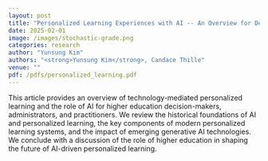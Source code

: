 ```yaml
---
layout: post
title: "Personalized Learning Experiences with AI -- An Overview for Decision-Makers and Practitioners"
date: 2025-02-01
image: /images/stochastic-grade.png
categories: research
author: "Yunsung Kim"
authors: "<strong>Yunsung Kim</strong>, Candace Thille"
venue: ""
pdf: /pdfs/personalized_learning.pdf
---
```

This article provides an overview of technology-mediated personalized learning and the role of AI for higher education decision-makers, administrators, and practitioners. We review the historical foundations of AI and personalized learning, the key components of modern personalized learning systems, and the impact of emerging generative AI technologies. We conclude with a discussion of the role of higher education in shaping the future of AI-driven personalized learning.
